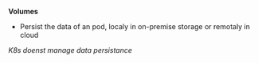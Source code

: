 **Volumes**
- Persist the data of an pod, localy in on-premise storage or remotaly in cloud

*K8s doenst manage data persistance*